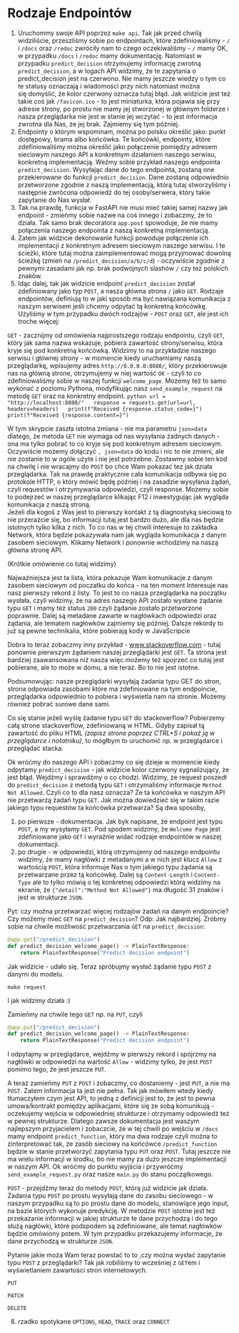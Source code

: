 # Rodzaje Endpointów

1. Uruchommy swoje API poprzez `make api`. Tak jak przed chwilą widziliście, przeszliśmy sobie po endpointach, które zdefiniowaliśmy - `/` i `/docs` oraz `/redoc` zwróciły nam to czego oczekiwaliśmy - `/` mamy OK, w przypadku `/docs` i `/redoc` mamy dokumentację. Natomiast w przypadku `predict_decision` otrzymujemy informację zwrotną `predict_decision`, a w logach API widzimy, że te zapytania o predict_decision jest na czerwono. Nie mamy jeszcze wiedzy o tym co te statusy oznaczają i wiadomości przy nich natomiast można się domyślić, że kolor czerwony oznacza tutaj błąd. 
   Jak widzicie jest też takie coś jak `/favicon.ico` - to jest miniaturka, która pojawia się przy adresie strony, po prostu nie mamy jej stworzonej w głównym folderze i nasza przeglądarka nie jest w stanie jej wczytać - to jest informacja zwrotna dla Nas, że jej brak. Zajmiemy się tym później.
2. Endpointy o którym wspominam, można po polsku określić jako: punkt dostępowy, brama albo końcówka. Te końcówki, endpointy, które zdefiniowaliśmy można określić jako połączenie pomiędzy adresem sieciowym naszego API a konkretnym działaniem naszego serwisu, konkretną implementacją. Weźmy sobie przykład naszego endpointa `predict_decision`. Wysyłając dane do tego endpointa, zostaną one przekierowane do funkcji `predict_decision`. Dane zostaną odpowiednio przetworzone zgodnie z naszą implementacją, którą tutaj stworzyliśmy i następnie zwrócona odpowiedź do tej osoby/serwera, który takie zapytanie do Nas wysłał.
3. Tak na prawdę, funkcja w FastAPI nie musi mieć takiej samej nazwy jak endpoint - zmieńmy sobie nazwe na coś innego i zobaczmy, że to działa. Tak samo brak decoratora `app.post` spowoduje, że nie mamy połączenia naszego endpointa z naszą konkretną implementacją. 
4. Zatem jak widzicie dekorowanie funkcji powoduje połączenie ich implementacji z konkretnym adresem sieciowym naszego serwisu. I te ścieżki, które tutaj można zaimplementować mogą przyjmować dowolną ścieżkę (zmień na `/predict_decision/a/b/c/d`) - oczywiście zgodnie z pewnymi zasadami jak np. brak podwójnych slashów `/` czy też polskich znaków. 
5. Idąc dalej, tak jak widzicie endpoint `predict_decision` został zdefiniowany jako typ `POST`, a nasza główna strona `/` jako `GET`.  Rodzaje endpointów, definiują to w jaki sposób ma być nawiązana komunikacja z naszym serwisem jeśli chcemy odpytać tą konkretną końcówkę. Użyliśmy w tym przypadku dwóch rodzajów - `POST` oraz `GET`, ale jest ich troche więcej:

`GET` - zacznijmy od omówienia najprostszego rodzaju endpointu, czyli `GET`, który jak sama nazwa wskazuje, pobiera zawartość strony/serwisu, która kryje się pod konkretną końcówką. Widzimy to na przykładzie naszego serwisu i głównej strony - w momencie kiedy uruchamiamy naszą przeglądarkę, wpisujemy adres `http://0.0.0.0:8080/`, który przekierowuje nas na główną strone, otrzymujemy w niej wartość `OK` - czyli to co zdefiniowaliśmy sobie w naszej funkcji `welcome_page`. Możemy też to samo wykonać z poziomu Pythona, modyfikując nasz `send_example_request` na metodę `GET` oraz na konkretny endpoint.
	```python
	url = "http://localhost:8080/"  
	response = requests.get(url=url, headers=headers)  
	print(f"Received {response.status_code=}")  
	print(f"Received {response.content=}")
	```

W tym skrypcie zaszła istotna zmiana - nie ma parametru `json=data` dlatego, że metoda `GET` nie wymaga od nas wysyłania żadnych danych - ona ma tylko pobrać to co kryje się pod konkretnym adresem sieciowym. Oczywiście możemy dołączyć `, json=data` do kodu i nic to nie zmieni, ale nie zostanie to w ogóle użyte i nie jest potrzebne.
Zostawmy sobie ten kod na chwilę i nie wracajmy do `POST` bo chce Wam pokazać tez jak działa przeglądarka. 
Tak na prawdę praktycznie cała komunikacja odbywa się po protokole HTTP, o który mówić będę później i na zasadzie wysyłania żądań, czyli requestów i otrzymywania odpowiedzi, czyli response. Możemy sobie to podejrzeć w naszej przeglądarce klikając F12 i inwestygując jak wygląda komunikacja z naszą stroną.  
Jeżeli dla kogoś z Was jest to pierwszy kontakt z tą diagnostyką sieciową to nie przerażcie się, bo informacji tutaj jest bardzo dużo, ale dla nas będzie istotnych tylko kilka z nich.
To co nas w tej chwili interesuje to zakładka Network, która będzie pokazywała nam jak wygląda komunikacja z danym zasobem sieciowym. Klikamy Network i ponownie wchodzimy na naszą główna stronę API.

(Krótkie omówienie co tutaj widzimy)

Najważniejsza jest ta lista, która pokazuje Wam komunikacje z danym zasobem sieciowym od poczatku do końca - na ten moment Interesuje nas nasz pierwszy rekord z listy. To jest to co nasza przeglądarka na początku wysłała, czyli widzimy, że na adres naszego API zostało wysłane żądanie typu `GET` i mamy też status `200` czyli żądanie zostało przetworzone poprawnie. Dalej są metadane zawarte w nagłówkach odpowiedzi oraz żądania, ale tematem nagłówków zajmiemy się później. Dalsze rekordy to już są pewne technikalia, które pobierają kody w JavaScripcie

Dobra to teraz zobaczmy inny przykład - www.stackoverflow.com - tutaj ponownie pierwszym żądaniem naszej przeglądarki jest `GET`. Ta strona jest bardziej zaawansowana niż nasza więc możemy też spojrzeć co tutaj jest pobierane, ale to może w domu, a nie teraz. Bo to nie jest istotne.

Podsumowując: nasze przeglądarki wysyłają żadania typu GET do stron, strona odpowiada zasobami które ma zdefiniowane na tym endpoincie, przeglądarka odpowiednio to pobiera i wyświetla nam na stronie. Możemy również pobrać surowe dane sami.

Co się stanie jeżeli wyślę żadanie typu `GET` do stackoverflow? Pobierzemy całą strone stackoverflow, zdefiniowaną w HTML. Gdyby zapisał tą zawartość do pliku HTML *(zapisz strone poprzez CTRL+S i pokaż ją w przeglądarce i notatniku)*, to mógłbym to uruchomić np. w przeglądarce i przeglądać stacka.

Ok wróćmy do naszego API i zobaczmy co się dzieje w momencie kiedy odpytamy `predict_decision` - jak widzicie kolor czerwony sygnalizujący, że jest błąd. Wejdźmy i sprawdźmy o co chodzi. Widzimy, że request poszedł do `predict_decision` z metodą typu `GET` i otrzymaliśmy informacje `Method Not Allowed`. Czyli co to dla nasz oznacza? Że ta końcówka w naszym API nie przetwarzą żadań typu `GET`. Jak można dowiedzieć się w takim razie jakiego typu requestów ta końcówka przetwarza? Są dwa sposoby, 
1) po pierwsze - dokumentacja. Jak byk napisane, że endpoint jest typu `POST`, a my wysyłamy `GET`. Pod spodem widzimy, że `Welcome Page` jest zdefiniowane jako `GET` i wyraźnie widać rodzaje endpointów w naszej dokumentacji.
2) po drugie - w odpowiedzi, którą otrzymujemy od naszego endpointu widzimy, że mamy nagłówki z metadanymi a w nich jest klucz `Allow` z wartością `POST`, która informuje Nas o tym jakiego typu żądania są przetwarzane przez tą końcówkę. Dalej są `Content-Length` i `Content-Type` ale to tylko mówią o tej konkretnej odpowiedzi którą widzimy na ekranie, że `{"detail":"Method Not Allowed"}` ma długość 31 znaków i jest w strukturze `JSON`.

Pyt: czy można przetwarzać więcej rodzajów żadań na danym endpoincie? Czy możemy mieć `GET` na `predict_decision`? Odp: Jak najbardziej. Zróbmy sobie na chwile możliwość przetwarzania `GET` na `predict_decision`:

```python
@app.get("/predict_decision")
def predict_decision_welcome_page() -> PlainTextResponse:
    return PlainTextResponse("Predict decision endpoint")
```

Jak widzicie - udało się. Teraz spróbujmy wysłać żądanie typu `POST` z danymi do modelu. 
```
make request
```

I jak widzimy działa :)

Zamieńmy na chwile tego `GET` np. na `PUT`, czyli 
```python
@app.put("/predict_decision")  
def predict_decision_welcome_page() -> PlainTextResponse:  
    return PlainTextResponse("Predict decision endpoint")
```

I odpytajmy w przeglądarce, wejdźmy w pierwszy rekord i spójrzmy na nagłówki w odpowiedzi na wartość `Allow` - widzimy tylko, że jest `POST` pomimo tego, że jest jeszcze `PUT`.

A teraz zamieńmy `PUT` z `POST` i zobaczmy, co dostaniemy - jest `PUT`, a nie ma `POST`. Zatem informacja ta jest nie pełna. Tak jak mówiłem wtedy kiedy tłumaczyłem czym jest API, to jedną z definicji jest to, że jest to pewna umowa/kontrakt pomiędzy aplikacjami, które się ze sobą komunikują - oczekujemy wejścia w odpowiedniej strukturze i otrzymamy odpowiedź też w pewnej strukturze.  Dlatego zawsze dokumentacja jest waszym najlepszym przyjacielem i zobaczcie, że w tej chwili po wejściu w `/docs` mamy endpoint `predict_function`, który ma dwa rodzaje czyli można to zinterpretować tak, że zasób sieciowy na końcówce `/predict_function` będzie w stanie przetworzyć zapytania typu `PUT` oraz `POST`. Tutaj jeszcze nie ma wielu informacji w środku, bo nie mamy za dużo jeszcze implementacji w naszym API. Ok wróćmy do punktu wyjścia i przywróćmy `send_example_request.py` oraz nasze `main.py` do stanu początkowego.

`POST` - przejdźmy teraz do metody `POST`, którą już widzicie jak działa. Żadania typu `POST` po prostu wysyłają dane do zasobu sieciowego - w naszym przypadku są to po prostu dane do modelu, stanowiące jego input, na bazie których wykonuje predykcję. W metodzie `POST` istotne jest też przekazanie informacji w jakiej strukturze te dane przychodzą i do tego służą nagłówki, które podspodem są zdefiniowane, ale temat nagłówków będzie omówiony potem. W tym przypadku przekazujemy informacje, że dane przychodzą w strukturze `JSON`.

Pytanie jakie moża Wam teraz powstać to to ,czy można wysłać zapytanie typu `POST` z przeglądarki? Tak jak robiliśmy to wcześniej z `GET`em i wyświetlaniem zawartości stron internetowych.

`PUT`

`PATCH`

`DELETE`

8. rzadko spotykane `OPTIONS`, `HEAD`, `TRACE` oraz `CONNECT`